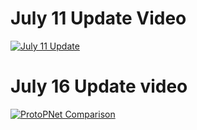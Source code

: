 # July 11 Update Video
[![July 11 Update](https://img.youtube.com/vi/u4uNz05XydA/0.jpg)](https://www.youtube.com/watch?v=u4uNz05XydA)

# July 16 Update video
[![ProtoPNet Comparison](https://img.youtube.com/vi/F7hBUBcQUMA/0.jpg)](https://www.youtube.com/watch?v=F7hBUBcQUMA)

